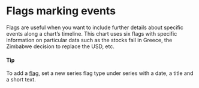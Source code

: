 # Flags marking events

Flags are useful when you want to include further details about specific events along a chart’s timeline. This chart uses six flags with specific information on particular data such as the stocks fall in Greece, the Zimbabwe decision to replace the USD, etc.

#### Tip

To add a [flag](https://api.highcharts.com/highstock/plotOptions.flags), set a new series flag type under series with a date, a title and a short text.
